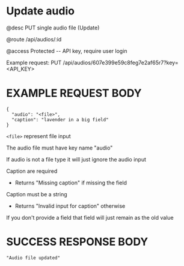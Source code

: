 # Update audio
@desc PUT single audio file (Update)

@route /api/audios/:id

@access Protected -- API key, require user login

Example request: PUT /api/audios/607e399e59c8feg7e2af65r7?key=<API_KEY>

# EXAMPLE REQUEST BODY
```
{
  "audio": "<file>",
  "caption": "lavender in a big field"
}
```

`<file>` represent file input

The audio file must have key name "audio"

If audio is not a file type it will just ignore the audio input

Caption are required
- Returns "Missing caption" if missing the field

Caption must be a string
- Returns "Invalid input for caption" otherwise

If you don't provide a field that field will just remain as the old value

# SUCCESS RESPONSE BODY
```
"Audio file updated"
```

